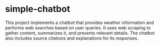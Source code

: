 # simple-chatbot
This project implements a chatbot that provides weather information and performs web searches based on user queries. It uses web scraping to gather content, summarizes it, and presents relevant details. The chatbot also includes source citations and explanations for its responses.
